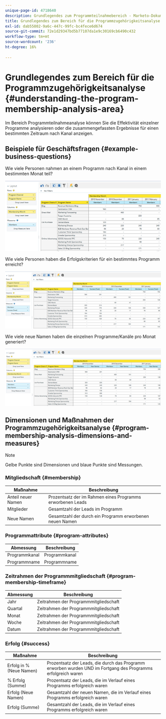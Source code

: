 ```yaml
---
unique-page-id: 4718640
description: Grundlegendes zum Programmteilnahmebereich - Marketo-Dokumente - Produktdokumentation
title: Grundlegendes zum Bereich für die Programmzugehörigkeitsanalyse
exl-id: dab55802-9a6c-447c-99fc-bc4fece6d674
source-git-commit: 72e1d29347bd5b77107da1e9c30169cb6490c432
workflow-type: tm+mt
source-wordcount: '236'
ht-degree: 16%

---
```


# Grundlegendes zum Bereich für die Programmzugehörigkeitsanalyse {#understanding-the-program-membership-analysis-area}

Im Bereich Programmteilnahmeanalyse können Sie die Effektivität einzelner Programme analysieren oder die zusammengefassten Ergebnisse für einen bestimmten Zeitraum nach Kanal anzeigen.

## Beispiele für Geschäftsfragen {#example-business-questions}

Wie viele Personen nahmen an einem Programm nach Kanal in einem bestimmten Monat teil?

![](assets/one-2.png)

Wie viele Personen haben die Erfolgskriterien für ein bestimmtes Programm erreicht?

![](assets/two-2.png)

Wie viele neue Namen haben die einzelnen Programme/Kanäle pro Monat generiert?

![](assets/three-2.png)

## Dimensionen und Maßnahmen der Programmzugehörigkeitsanalyse {#program-membership-analysis-dimensions-and-measures}

>[!NOTE]
>
>Gelbe Punkte sind Dimensionen und blaue Punkte sind Messungen.

### Mitgliedschaft {#membership}

| Maßnahme | Beschreibung |
|---|---|
| Anteil neuer Namen | Prozentsatz der im Rahmen eines Programms erworbenen Leads |
| Mitglieder | Gesamtzahl der Leads im Programm |
| Neue Namen | Gesamtzahl der durch ein Programm erworbenen neuen Namen |

### Programmattribute {#program-attributes}

| Abmessung | Beschreibung |
|---|---|
| Programmkanal | Programmkanal |
| Programmname | Programmname |

### Zeitrahmen der Programmmitgliedschaft {#program-membership-timeframe}

| Abmessung | Beschreibung |
|---|---|
| Jahr | Zeitrahmen der Programmmitgliedschaft |
| Quartal | Zeitrahmen der Programmmitgliedschaft |
| Monat | Zeitrahmen der Programmmitgliedschaft |
| Woche | Zeitrahmen der Programmmitgliedschaft |
| Datum | Zeitrahmen der Programmmitgliedschaft |

### Erfolg {#success}

| Maßnahme | Beschreibung |
|---|---|
| Erfolg in % (Neue Namen) | Prozentsatz der Leads, die durch das Programm erworben wurden UND im Fortgang des Programms erfolgreich waren |
| % Erfolg (Summe) | Prozentsatz der Leads, die im Verlauf eines Programms erfolgreich waren |
| Erfolg (Neue Namen) | Gesamtzahl der neuen Namen, die im Verlauf eines Programms erfolgreich waren |
| Erfolg (Summe) | Gesamtzahl der Leads, die im Verlauf eines Programms erfolgreich waren |
